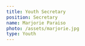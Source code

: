 ```yaml
---
title: Youth Secretary
position: Secretary
name: Marjorie Paraiso
photo: /assets/marjorie.jpg
type: Youth
---
```


